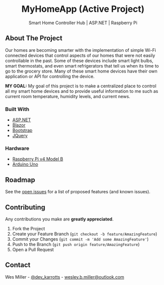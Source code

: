 <h1 align="center">MyHomeApp (Active Project)</h1>
  <p align="center">
    Smart Home Controller Hub | ASP.NET | Raspberry Pi
  </p>
</p>

## About The Project

Our homes are becoming smarter with the implementation of simple Wi-Fi connected devices that control aspects of our homes that were not easily controllable in the past. Some of these devices include smart light bulbs, smart thermostats, and even smart refrigerators that tell us when its time to go to the grocery store. Many of these smart home devices have their own application or API for controlling the device.

**MY GOAL:**
My goal of this project is to make a centralized place to control all my smart home devices and to provide useful information to me such as current room temperature, humidity levels, and current news.

### Built With
* [ASP.NET](https://dotnet.microsoft.com/apps/aspnet)
* [Blazor](https://dotnet.microsoft.com/apps/aspnet/web-apps/blazor)
* [Bootstrap](https://getbootstrap.com)
* [JQuery](https://jquery.com)

### Hardware
* [Raspberry Pi v4 Model B](https://www.raspberrypi.org/products/raspberry-pi-4-model-b/)
* [Arduino Uno](https://store.arduino.cc/usa/arduino-uno-rev3)

## Roadmap

See the [open issues](https://github.com/Karrotts/MyHomeApp/issues) for a list of proposed features (and known issues).

## Contributing

Any contributions you make are **greatly appreciated**.

1. Fork the Project
2. Create your Feature Branch (`git checkout -b feature/AmazingFeature`)
3. Commit your Changes (`git commit -m 'Add some AmazingFeature'`)
4. Push to the Branch (`git push origin feature/AmazingFeature`)
5. Open a Pull Request

## Contact

Wes Miller - [@dev_karrotts](https://twitter.com/dev_karrotts) - wesley.b.miller@outlook.com
